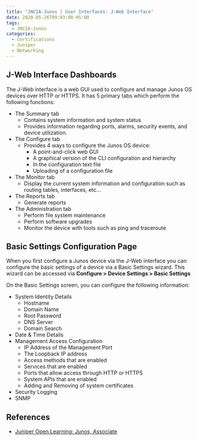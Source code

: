 ```yaml
---
title: "JNCIA-Junos | User Interfaces: J-Web Interface"
date: 2020-05-26T09:03:08-05:00
tags:
  - JNCIA-Junos
categories:
  - Certifications
  - Juniper
  - Networking
---
```

## J-Web Interface Dashboards

The J-Web interface is a web GUI used to configure and manage Junos OS devices over HTTP or HTTPS. It has 5 primary tabs which perform the following functions:

* The Summary tab
  * Contains system information and system status
  * Provides information regarding ports, alarms, security events, and device utilization.
* The Configure tab
  * Provides 4 ways to configure the Junos OS device:
    * A point-and-click web GUI
    * A graphical version of the CLI configuration and hierarchy
    * In the configuration text file
    * Uploading of a configuration file
* The Monitor tab
  * Display the current system information and configuration such as routing tables, interfaces, etc…
* The Reports tab
  * Generate reports
* The Administration tab
  * Perform file system maintenance
  * Perform software upgrades
  * Monitor the device with tools such as ping and traceroute

## Basic Settings Configuration Page

When you first configure a Junos device via the J-Web interface you can configure the basic settings of a device via a Basic Settings wizard. This wizard can be accessed via **Configure > Device Settings > Basic Settings**

On the Basic Settings screen, you can configure the following information:

* System Identity Details
  * Hostname
  * Domain Name
  * Root Password
  * DNS Server
  * Domain Search
* Date & Time Details
* Management Access Configuration
  * IP Address of the Management Port
  * The Loopback IP address
  * Access methods that are enabled
  * Services that are enabled
  * Ports that allow access through HTTP or HTTPS
  * System APIs that are enabled
  * Adding and Removing of system certificates
* Security Logging
* SNMP

## References

* [Juniper Open Learning: Junos, Associate](https://cloud.contentraven.com/junosgenius/learningpath-detail/1004/3/0/1)
